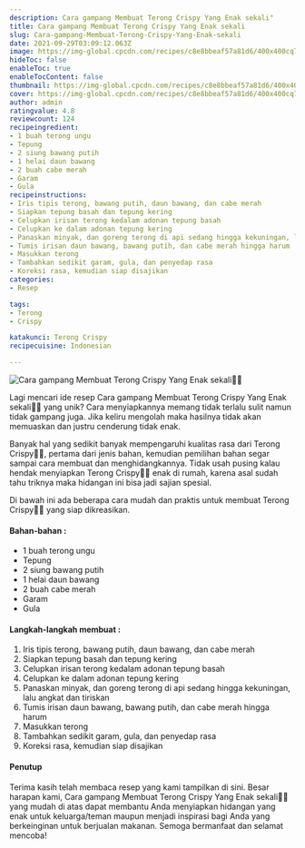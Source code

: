 ```yaml
---
description: Cara gampang Membuat Terong Crispy Yang Enak sekali"
title: Cara gampang Membuat Terong Crispy Yang Enak sekali
slug: Cara-gampang-Membuat-Terong-Crispy-Yang-Enak-sekali
date: 2021-09-29T03:09:12.063Z
image: https://img-global.cpcdn.com/recipes/c8e8bbeaf57a81d6/400x400cq70/photo.jpg
hideToc: false
enableToc: true
enableTocContent: false
thumbnail: https://img-global.cpcdn.com/recipes/c8e8bbeaf57a81d6/400x400cq70/photo.jpg
cover: https://img-global.cpcdn.com/recipes/c8e8bbeaf57a81d6/400x400cq70/photo.jpg
author: admin
ratingvalue: 4.8
reviewcount: 124
recipeingredient:
- 1 buah terong ungu
- Tepung
- 2 siung bawang putih
- 1 helai daun bawang
- 2 buah cabe merah
- Garam
- Gula
recipeinstructions:
- Iris tipis terong, bawang putih, daun bawang, dan cabe merah
- Siapkan tepung basah dan tepung kering
- Celupkan irisan terong kedalam adonan tepung basah
- Celupkan ke dalam adonan tepung kering
- Panaskan minyak, dan goreng terong di api sedang hingga kekuningan, lalu angkat dan tiriskan
- Tumis irisan daun bawang, bawang putih, dan cabe merah hingga harum
- Masukkan terong
- Tambahkan sedikit garam, gula, dan penyedap rasa
- Koreksi rasa, kemudian siap disajikan
categories:
- Resep

tags:
- Terong
- Crispy

katakunci: Terong Crispy
recipecuisine: Indonesian

---
```


![Cara gampang Membuat Terong Crispy Yang Enak sekali👩‍🍳](https://img-global.cpcdn.com/recipes/c8e8bbeaf57a81d6/400x400cq70/photo.jpg)

Lagi mencari ide resep Cara gampang Membuat Terong Crispy Yang Enak sekali👩‍🍳 yang unik? Cara menyiapkannya memang tidak terlalu sulit namun tidak gampang juga. Jika keliru mengolah maka hasilnya tidak akan memuaskan dan justru cenderung tidak enak.

Banyak hal yang sedikit banyak mempengaruhi kualitas rasa dari Terong Crispy👩‍🍳, pertama dari jenis bahan, kemudian pemilihan bahan segar sampai cara membuat dan menghidangkannya. Tidak usah pusing kalau hendak menyiapkan Terong Crispy👩‍🍳 enak di rumah, karena asal sudah tahu triknya maka hidangan ini bisa jadi sajian spesial.

Di bawah ini ada beberapa cara mudah dan praktis untuk membuat Terong Crispy👩‍🍳 yang siap dikreasikan.

<!--inarticleads1-->

#### Bahan-bahan :

- 1 buah terong ungu
- Tepung
- 2 siung bawang putih
- 1 helai daun bawang
- 2 buah cabe merah
- Garam
- Gula

<!--inarticleads2-->

#### Langkah-langkah membuat :

1. Iris tipis terong, bawang putih, daun bawang, dan cabe merah
1. Siapkan tepung basah dan tepung kering
1. Celupkan irisan terong kedalam adonan tepung basah
1. Celupkan ke dalam adonan tepung kering
1. Panaskan minyak, dan goreng terong di api sedang hingga kekuningan, lalu angkat dan tiriskan
1. Tumis irisan daun bawang, bawang putih, dan cabe merah hingga harum
1. Masukkan terong
1. Tambahkan sedikit garam, gula, dan penyedap rasa
1. Koreksi rasa, kemudian siap disajikan

#### Penutup

Terima kasih telah membaca resep yang kami tampilkan di sini. Besar harapan kami, Cara gampang Membuat Terong Crispy Yang Enak sekali👩‍🍳 yang mudah di atas dapat membantu Anda menyiapkan hidangan yang enak untuk keluarga/teman maupun menjadi inspirasi bagi Anda yang berkeinginan untuk berjualan makanan. Semoga bermanfaat dan selamat mencoba!